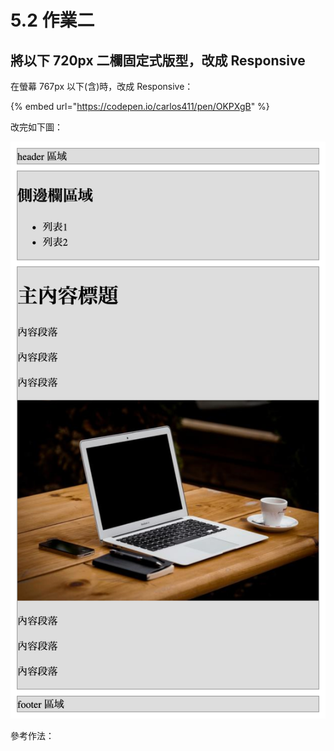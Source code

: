 # 5.2 作業二

## 將以下 720px 二欄固定式版型，改成 Responsive

在螢幕 767px 以下\(含\)時，改成 Responsive：

{% embed url="https://codepen.io/carlos411/pen/OKPXgB" %}

改完如下圖：

![&#x4E8C;&#x6B04;&#x5F0F;&#x56FA;&#x5B9A;&#x7248;&#x578B;&#x6539;&#x6210; Responsive](../.gitbook/assets/er-lan-shi-gu-ding-ban-xing-gai-cheng-responsive.png)



參考作法：



